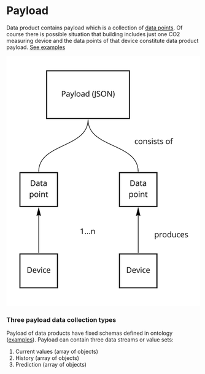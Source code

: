 # Payload

Data product contains payload which is a collection of [data points](data-point.md). Of course there is possible situation that building includes just one CO2 measuring device and the data points of that device constitute data product payload. [See examples](https://dataproduct.oftrust.net/terms/payload#three-payload-data-collection-types)

![](../.gitbook/assets/payload-1.jpg)

### Three payload data collection types

Payload of data products have fixed schemas defined in ontology \([examples](https://dataproduct.oftrust.net/terms/payload#three-payload-data-collection-types)\). Payload can contain three data streams or value sets: 

1. Current values \(array of objects\)
2. History \(array of objects\)
3. Prediction \(array of objects\)

